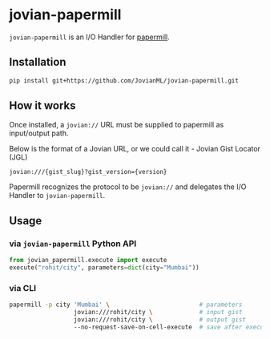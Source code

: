 # jovian-papermill

`jovian-papermill` is an I/O Handler for [papermill](https://github.com/nteract/papermill). 

## Installation

```bash
pip install git+https://github.com/JovianML/jovian-papermill.git
```

## How it works
Once installed, a `jovian://` URL must be supplied to papermill as input/output path.

Below is the format of a Jovian URL, or we could call it - Jovian Gist Locator (JGL)

```jovian:///{gist_slug}?gist_version={version}```

Papermill recognizes the protocol to be `jovian://` and delegates the I/O Handler to `jovian-papermill`.

## Usage
 
### via `jovian-papermill` Python API
```python
from jovian_papermill.execute import execute
execute("rohit/city", parameters=dict(city="Mumbai"))
```

### via CLI
```bash
papermill -p city 'Mumbai' \                         # parameters
                  jovian:///rohit/city \             # input gist
                  jovian:///rohit/city \             # output gist
                  --no-request-save-on-cell-execute  # save after execution terminates
 ```

